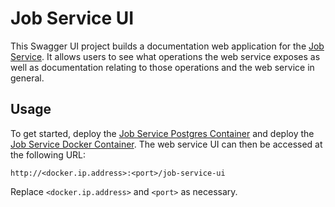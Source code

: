 # Job Service UI

This Swagger UI project builds a documentation web application for the [Job Service](../job-service). It allows
users to see what operations the web service exposes as well as documentation relating to those operations and the web service in general.

## Usage

To get started, deploy the [Job Service Postgres Container](../job-service-postgres-container) and deploy the [Job Service Docker Container](../job-service-container).
The web service UI can then be accessed at the following URL:

	http://<docker.ip.address>:<port>/job-service-ui

Replace `<docker.ip.address>` and `<port>` as necessary.
